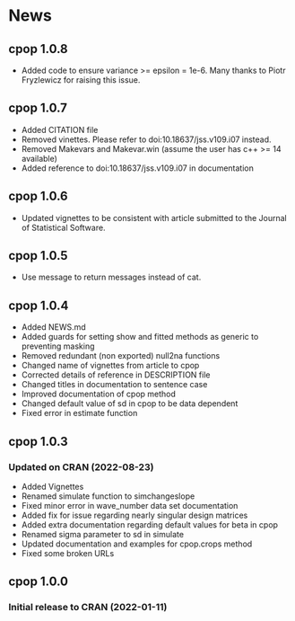 #  **News**


## cpop 1.0.8

- Added code to ensure variance >= epsilon = 1e-6. Many thanks to Piotr Fryzlewicz for raising this issue.

## cpop 1.0.7

- Added CITATION file
- Removed vinettes. Please refer to doi:10.18637/jss.v109.i07 instead.
- Removed Makevars and Makevar.win (assume the user has c++ >= 14 available)
- Added reference to doi:10.18637/jss.v109.i07 in documentation


## cpop 1.0.6

- Updated vignettes to be consistent with article submitted to the Journal of Statistical Software.

## cpop 1.0.5

- Use message to return messages instead of cat.

## cpop 1.0.4

- Added NEWS.md
- Added guards for setting show and fitted methods as generic to preventing masking
- Removed redundant (non exported) null2na functions
- Changed name of vignettes from article to cpop
- Corrected details of reference in DESCRIPTION file
- Changed titles in documentation to sentence case
- Improved documentation of cpop method
- Changed default value of sd in cpop to be data dependent
- Fixed error in estimate function

##  cpop 1.0.3 

### Updated on CRAN (2022-08-23)

- Added Vignettes
- Renamed simulate function to simchangeslope
- Fixed minor error in wave_number data set documentation
- Added fix for issue regarding nearly singular design matrices
- Added extra documentation regarding default values for beta in cpop
- Renamed sigma parameter to sd in simulate 
- Updated documentation and examples for cpop.crops method
- Fixed some broken URLs


##  cpop 1.0.0 

### Initial release to CRAN  (2022-01-11)
